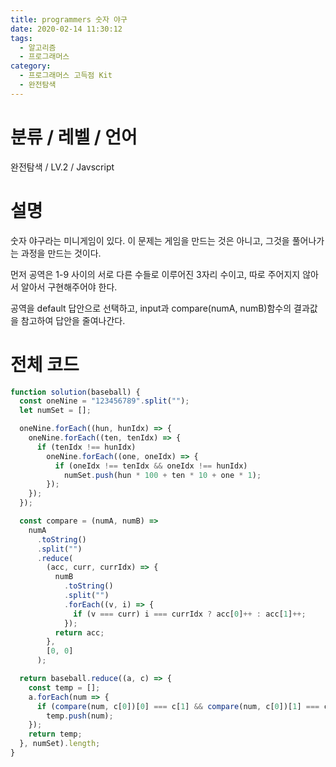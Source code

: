 ```yaml
---
title: programmers 숫자 야구
date: 2020-02-14 11:30:12
tags:
  - 알고리즘
  - 프로그래머스
category:
  - 프로그래머스 고득점 Kit
  - 완전탐색
---
```


# 분류 / 레벨 / 언어

완전탐색 / LV.2 / Javscript

# 설명

숫자 야구라는 미니게임이 있다.
이 문제는 게임을 만드는 것은 아니고, 그것을 풀어나가는 과정을 만드는 것이다.

먼저 공역은 1-9 사이의 서로 다른 수들로 이루어진 3자리 수이고,
따로 주어지지 않아서 알아서 구현해주어야 한다.

공역을 default 답안으로 선택하고,
input과 compare(numA, numB)함수의 결과값을 참고하여 답안을 줄여나간다.

# 전체 코드

```javascript
function solution(baseball) {
  const oneNine = "123456789".split("");
  let numSet = [];

  oneNine.forEach((hun, hunIdx) => {
    oneNine.forEach((ten, tenIdx) => {
      if (tenIdx !== hunIdx)
        oneNine.forEach((one, oneIdx) => {
          if (oneIdx !== tenIdx && oneIdx !== hunIdx)
            numSet.push(hun * 100 + ten * 10 + one * 1);
        });
    });
  });

  const compare = (numA, numB) =>
    numA
      .toString()
      .split("")
      .reduce(
        (acc, curr, currIdx) => {
          numB
            .toString()
            .split("")
            .forEach((v, i) => {
              if (v === curr) i === currIdx ? acc[0]++ : acc[1]++;
            });
          return acc;
        },
        [0, 0]
      );

  return baseball.reduce((a, c) => {
    const temp = [];
    a.forEach(num => {
      if (compare(num, c[0])[0] === c[1] && compare(num, c[0])[1] === c[2])
        temp.push(num);
    });
    return temp;
  }, numSet).length;
}
```
